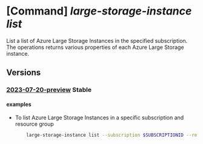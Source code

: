 # [Command] _large-storage-instance list_

List a list of Azure Large Storage Instances in the specified subscription. The operations returns various properties of each Azure Large Storage instance.

## Versions

### [2023-07-20-preview](/Resources/mgmt-plane/L3N1YnNjcmlwdGlvbnMve30vcHJvdmlkZXJzL21pY3Jvc29mdC5henVyZWxhcmdlaW5zdGFuY2UvYXp1cmVsYXJnZXN0b3JhZ2VpbnN0YW5jZXM=/2023-07-20-preview.xml) **Stable**

<!-- mgmt-plane /subscriptions/{}/providers/microsoft.azurelargeinstance/azurelargestorageinstances 2023-07-20-preview -->
<!-- mgmt-plane /subscriptions/{}/resourcegroups/{}/providers/microsoft.azurelargeinstance/azurelargestorageinstances 2023-07-20-preview -->

#### examples

- To list Azure Large Storage Instances in a specific subscription and resource group
    ```bash
        large-storage-instance list --subscription $SUBSCRIPTIONID --resource-group $RESOURCE_GROUP
    ```
